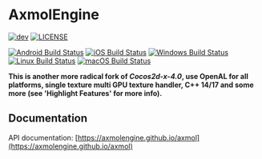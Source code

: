 # AxmolEngine
[![dev](https://img.shields.io/badge/v1.0.0b9-yellow.svg)](https://github.com/axys1/axys/releases)
[![LICENSE](https://img.shields.io/badge/license-MIT-blue.svg)](https://github.com/axys1/axys/blob/master/LICENSE)
  
[![Android Build Status](https://github.com/axys1/axys/workflows/android/badge.svg)](https://github.com/axys1/axys/actions?query=workflow%3Aandroid)
[![iOS Build Status](https://github.com/axys1/axys/workflows/ios/badge.svg)](https://github.com/axys1/axys/actions?query=workflow%3Aios)
[![Windows Build Status](https://github.com/axys1/axys/workflows/win32/badge.svg)](https://github.com/axys1/axys/actions?query=workflow%3Awin32)
[![Linux Build Status](https://github.com/axys1/axys/workflows/linux/badge.svg)](https://github.com/axys1/axys/actions?query=workflow%3Alinux)
[![macOS Build Status](https://github.com/axys1/axys/workflows/osx/badge.svg)](https://github.com/axys1/axys/actions?query=workflow%3Aosx)  

**This is another more radical fork of *Cocos2d-x-4.0*, use OpenAL for all platforms, single texture multi GPU texture handler, C++ 14/17 and some more (see 'Highlight Features' for more info).**

## Documentation
API documentation: [https://axmolengine.github.io/axmol](https://axmolengine.github.io/axmol)
